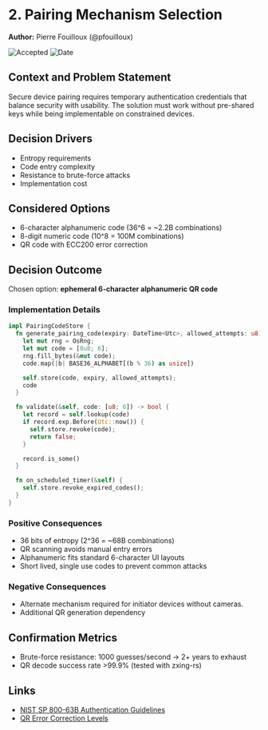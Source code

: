 # 2. Pairing Mechanism Selection

**Author:** Pierre Fouilloux (@pfouilloux)

![Accepted](https://img.shields.io/badge/status-accepted-green)
![Date](https://img.shields.io/badge/Date-07_Feb_2025-lightgrey)

## Context and Problem Statement

Secure device pairing requires temporary authentication credentials that balance security with usability.
The solution must work without pre-shared keys while being implementable on constrained devices.

## Decision Drivers

- Entropy requirements
- Code entry complexity
- Resistance to brute-force attacks
- Implementation cost

## Considered Options

- 6-character alphanumeric code (36^6 = ~2.2B combinations)
- 8-digit numeric code (10^8 = 100M combinations)
- QR code with ECC200 error correction

## Decision Outcome

Chosen option: **ephemeral 6-character alphanumeric QR code**

### Implementation Details

```rust
impl PairingCodeStore {
  fn generate_pairing_code(expiry: DateTime<Utc>, allowed_attempts: u8) -> [u8; 6] {
    let mut rng = OsRng;
    let mut code = [0u8; 6];
    rng.fill_bytes(&mut code);
    code.map(|b| BASE36_ALPHABET[(b % 36) as usize])

    self.store(code, expiry, allowed_attempts);
    code
  }

  fn validate(&self, code: [u8; 6]) -> bool {
    let record = self.lookup(code)
    if record.exp.Before(Utc::now()) {
      self.store.revoke(code);
      return false;
    }

    record.is_some() 
  }

  fn on_scheduled_timer(&self) {
    self.store.revoke_expired_codes();
  }
}
```

### Positive Consequences

- 36 bits of entropy (2^36 = ~68B combinations)
- QR scanning avoids manual entry errors
- Alphanumeric fits standard 6-character UI layouts
- Short lived, single use codes to prevent common attacks

### Negative Consequences

- Alternate mechanism required for initiator devices without cameras.
- Additional QR generation dependency

## Confirmation Metrics

- Brute-force resistance: 1000 guesses/second → 2+ years to exhaust
- QR decode success rate >99.9% (tested with zxing-rs)

## Links

- [NIST SP 800-63B Authentication Guidelines](https://pages.nist.gov/800-63-3/sp800-63b.html)
- [QR Error Correction Levels](https://www.qrcode.com/en/about/error_correction.html)
